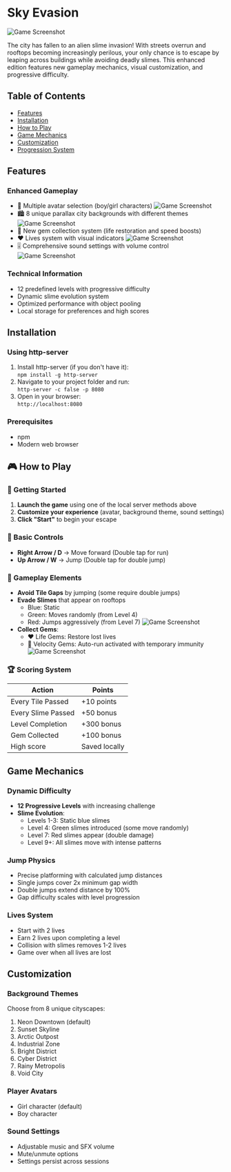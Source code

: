 # Sky Evasion

![Game Screenshot](res/readme-files/StartScreen.png)

The city has fallen to an alien slime invasion! With streets overrun and rooftops becoming increasingly perilous, your only chance is to escape by leaping across buildings while avoiding deadly slimes. This enhanced edition features new gameplay mechanics, visual customization, and progressive difficulty.

## Table of Contents
- [Features](#features)
- [Installation](#installation)
- [How to Play](#how-to-play)
- [Game Mechanics](#game-mechanics)
- [Customization](#customization)
- [Progression System](#progression-system)

## Features

### Enhanced Gameplay
- 🏃 Multiple avatar selection (boy/girl characters)
![Game Screenshot](res/readme-files/AvatarSelection.png)
- 🏙️ 8 unique parallax city backgrounds with different themes
![Game Screenshot](res/readme-files/BackgroundOptions.png)
- 💎 New gem collection system (life restoration and speed boosts)
- ❤️ Lives system with visual indicators
![Game Screenshot](res/readme-files/LifeLost.png)
- 🎚️ Comprehensive sound settings with volume control
![Game Screenshot](res/readme-files/SoundSetting.png)

### Technical Information
- 12 predefined levels with progressive difficulty
- Dynamic slime evolution system
- Optimized performance with object pooling
- Local storage for preferences and high scores

## Installation

### Using http-server
1. Install http-server (if you don't have it):  
   `npm install -g http-server`  
2. Navigate to your project folder and run:  
   `http-server -c false -p 8080`  
3. Open in your browser:  
   `http://localhost:8080` 

### Prerequisites
- npm
- Modern web browser

## 🎮 How to Play

### 🚀 Getting Started
1. **Launch the game** using one of the local server methods above
2. **Customize your experience** (avatar, background theme, sound settings)
3. **Click "Start"** to begin your escape

### 🏹️ Basic Controls
- **Right Arrow / D** → Move forward (Double tap for run)
- **Up Arrow / W** → Jump (Double tap for double jump)

### 🧩 Gameplay Elements
- **Avoid Tile Gaps** by jumping (some require double jumps)
- **Evade Slimes** that appear on rooftops
  - Blue: Static
  - Green: Moves randomly (from Level 4)
  - Red: Jumps aggressively (from Level 7)
![Game Screenshot](res/readme-files/GameOverOrWon.png)
- **Collect Gems**:
  - ❤️ Life Gems: Restore lost lives
  - 💎 Velocity Gems: Auto-run activated with temporary immunity
![Game Screenshot](res/readme-files/Timer.png)

### 🏆 Scoring System
| Action                | Points          |
|-----------------------|-----------------|
| Every Tile Passed     | +10 points      |
| Every Slime Passed    | +50 bonus       |
| Level Completion      | +300 bonus      |
| Gem Collected         | +100 bonus      |
| High score           | Saved locally   |

## Game Mechanics

### Dynamic Difficulty
- **12 Progressive Levels** with increasing challenge
- **Slime Evolution**:
  - Levels 1-3: Static blue slimes
  - Level 4: Green slimes introduced (some move randomly)
  - Level 7: Red slimes appear (double damage)
  - Level 9+: All slimes move with intense patterns

### Jump Physics
- Precise platforming with calculated jump distances
- Single jumps cover 2x minimum gap width
- Double jumps extend distance by 100%
- Gap difficulty scales with level progression

### Lives System
- Start with 2 lives
- Earn 2 lives upon completing a level
- Collision with slimes removes 1-2 lives
- Game over when all lives are lost

## Customization

### Background Themes
Choose from 8 unique cityscapes:
1. Neon Downtown (default)
2. Sunset Skyline
3. Arctic Outpost
4. Industrial Zone
5. Bright District
6. Cyber District
7. Rainy Metropolis
8. Void City

### Player Avatars
- Girl character (default)
- Boy character

### Sound Settings
- Adjustable music and SFX volume
- Mute/unmute options
- Settings persist across sessions
